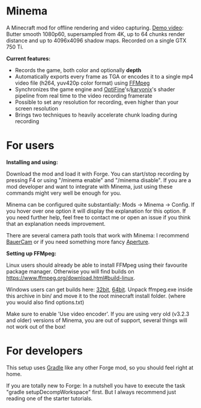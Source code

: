 Minema
======

A Minecraft mod for offline rendering and video capturing.
[Demo video](https://www.youtube.com/watch?v=61XfHB9g6EQ):
Butter smooth 1080p60, supersampled from 4K, up to 64 chunks render distance and up to 4096x4096 shadow maps. Recorded on a single GTX 750 Ti.

**Current features:**
- Records the game, both color and optionally **depth**
- Automatically exports every frame as TGA or encodes it to a single mp4 video file (h264, yuv420p color format) using [FFMpeg](https://www.ffmpeg.org/)
- Synchronizes the game engine and [OptiFine](https://optifine.net/home)'s/[karyonix](https://www.minecraftforum.net/forums/mapping-and-modding-java-edition/minecraft-mods/1286604-shaders-mod-updated-by-karyonix)'s shader pipeline from real time to the video recording framerate
- Possible to set any resolution for recording, even higher than your screen resolution
- Brings two techniques to heavily accelerate chunk loading during recording

For users
======

**Installing and using:**

Download the mod and load it with Forge.
You can start/stop recording by pressing F4 or using "/minema enable" and "/minema disable". If you are a mod developer and want to integrate with Minema, just using these commands might very well be enough for you.

Minema can be configured quite substantially: Mods -> Minema -> Config. If you hover over one option it will display the explanation for this option. If you need further help, feel free to contact me or open an issue if you think that an explanation needs improvement.

There are several camera path tools that work with Minema: I recommend [BauerCam](https://github.com/daipenger/BauerCam) or if you need something more fancy [Aperture](https://minecraft.curseforge.com/projects/aperture).

**Setting up FFMpeg:**

Linux users should already be able to install FFMpeg using their favourite package manager. Otherwise you will find builds on https://www.ffmpeg.org/download.html#build-linux.

Windows users can get builds here: [32bit](https://ffmpeg.zeranoe.com/builds/win32/static/ffmpeg-3.4.2-win32-static.zip), [64bit](https://ffmpeg.zeranoe.com/builds/win64/static/ffmpeg-3.4.2-win64-static.zip). Unpack ffmpeg.exe inside this archive in bin/ and move it to the root minecraft install folder. (where you would also find options.txt)

Make sure to enable 'Use video encoder'. If you are using very old (v3.2.3 and older) versions of Minema, you are out of support, several things will not work out of the box!

For developers
======

This setup uses [Gradle](https://gradle.org/) like any other Forge mod, so you should feel right at home.

If you are totally new to Forge: In a nutshell you have to execute the task "gradle setupDecompWorkspace" first. But I always recommend just reading one of the starter tutorials.
